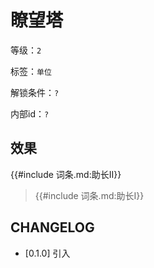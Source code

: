 # 瞭望塔

等级：`2`

标签：`单位`

解锁条件：`?`

内部id：`?`

## 效果

{{#include 词条.md:助长II}}

<blockquote>
{{#include 词条.md:助长I}}
</blockquote>


## CHANGELOG

- [0.1.0] 引入
